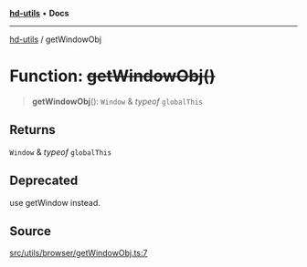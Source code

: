 [**hd-utils**](../README.md) • **Docs**

***

[hd-utils](../globals.md) / getWindowObj

# Function: ~~getWindowObj()~~

> **getWindowObj**(): `Window` & *typeof* `globalThis`

## Returns

`Window` & *typeof* `globalThis`

## Deprecated

use getWindow instead.

## Source

[src/utils/browser/getWindowObj.ts:7](https://github.com/AhmadHddad/h-utils/blob/f7bb9ae71f981ffef49079271b9540862594b7e6/src/utils/browser/getWindowObj.ts#L7)

